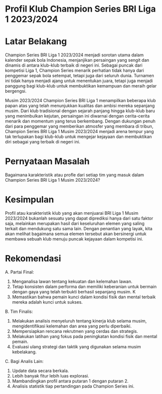 # Profil Klub Champion Series BRI Liga 1 2023/2024

# Latar Belakang
Champion Series BRI Liga 1 2023/2024 menjadi sorotan utama dalam kalender sepak bola Indonesia, menjanjikan persaingan yang sengit dan dinamis di antara klub-klub terbaik di negeri ini. Sebagai puncak dari kompetisi Liga 1, Champion Series menarik perhatian tidak hanya dari penggemar sepak bola setempat, tetapi juga dari seluruh dunia. Turnamen ini tidak hanya menjadi ajang untuk menentukan juara, tetapi juga menjadi panggung bagi klub-klub untuk membuktikan kemampuan dan meraih gelar bergengsi.

Musim 2023/2024 Champion Series BRI Liga 1 menampilkan beberapa klub papan atas yang telah menunjukkan kualitas dan ambisi mereka sepanjang musim. Dari klub tradisional dengan sejarah panjang hingga klub-klub baru yang menimbulkan kejutan, persaingan ini diwarnai dengan cerita-cerita menarik dan momentum yang terus berkembang. Dengan dukungan penuh dari para penggemar yang memberikan atmosfer yang membara di tribun, Champion Series BRI Liga 1 Musim 2023/2024 menjadi arena tempur yang tak terlupakan bagi klub-klub untuk mengejar kejayaan dan membuktikan diri sebagai yang terbaik di negeri ini.

# Pernyataan Masalah
Bagaimana karakteristik atau profle dari setiap tim yang masuk dalam Champion Series BRI Liga 1 Musim 2023/2024?

# Kesimpulan
Profil atau karakteristik klub yang akan menjuarai BRI Liga 1 Musim 2023/2024 bukanlah sesuatu yang dapat diprediksi hanya dari satu faktor saja, melainkan merupakan hasil dari keseluruhan elemen yang saling terkait dan mendukung satu sama lain. Dengan penantian yang layak, kita akan melihat bagaimana semua elemen tersebut akan bersinergi untuk membawa sebuah klub menuju puncak kejayaan dalam kompetisi ini.

# Rekomendasi
A. Partai Final:
1. Menganalisa lawan tentang kekuatan dan kelemahan lawan.
2. Tetap konsisten dalam performa dan memiliki keberanian untuk bermain dengan gaya yang telah terbukti berhasil sepanjang musim. K
3. Memastikan bahwa pemain kunci dalam kondisi fisik dan mental terbaik mereka adalah kunci untuk sukses. 

B. Tim Finalis:
1. Melakukan analisis menyeluruh tentang kinerja klub selama musim, mengidentifikasi kelemahan dan area yang perlu diperbaiki.
2. Mempersiapkan rencana rekrutmen yang cerdas dan strategis.
3. Melakukan latihan yang fokus pada peningkatan kondisi fisik dan mental pemain.
4. Evaluasi ulang strategi dan taktik yang digunakan selama musim kebelakang.

C. Bagi Analis Lain:
1. Update data secara berkala.
2. Lebih banyak fitur lebih luas explorasi.
3. Mambandingkan profil antara putaran 1 dengan putaran 2.
4. Analisis statistik tiap pertandingan pada Champion Series ini.
